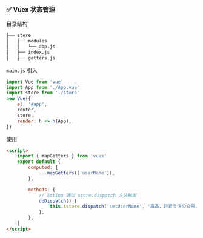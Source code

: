 ### <span id="vuex">✅ Vuex 状态管理</span>

目录结构

```bash
├── store
│   ├── modules
│   │   └── app.js
│   ├── index.js
│   ├── getters.js
```

`main.js` 引入

```javascript
import Vue from 'vue'
import App from './App.vue'
import store from './store'
new Vue({
    el: '#app',
    router,
    store,
    render: h => h(App),
})
```

使用

```html
<script>
    import { mapGetters } from 'vuex'
    export default {
        computed: {
            ...mapGetters(['userName']),
        },

        methods: {
            // Action 通过 store.dispatch 方法触发
            doDispatch() {
                this.$store.dispatch('setUserName', '真乖，赶紧关注公众号，组织都在等你~')
            },
        },
    }
</script>
```
